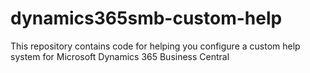 # dynamics365smb-custom-help
This repository contains code for helping you configure a custom help system for Microsoft Dynamics 365 Business Central
